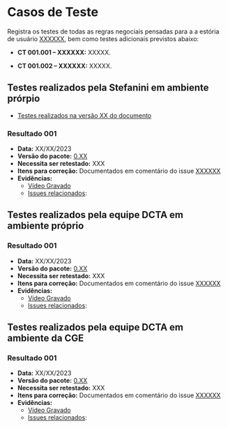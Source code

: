 # Casos de Teste

Registra os testes de todas as regras negociais pensadas para a a estória de usuário [XXXXXX](), bem como testes adicionais previstos abaixo:

- **CT 001.001 – XXXXXX:** XXXXX.

- **CT 001.002 – XXXXXX:** XXXXX.

## Testes realizados pela Stefanini em ambiente prórpio

- [Testes realizados na versão XX do documento]()

### Resultado 001
- **Data:** XX/XX/2023
- **Versão do pacote:** [0.XX](https://pypi.org/project/ckanext-datapackage-creator/0.0.XX/)
- **Necessita ser retestado:** XXX
- **Itens para correção:** Documentados em comentário do issue [XXXXXX]()
- **Evidências:**    
    - [Vídeo Gravado]()
    - [Issues relacionados]():

## Testes realizados pela equipe DCTA em ambiente próprio 

### Resultado 001
- **Data:** XX/XX/2023
- **Versão do pacote:** [0.XX](https://pypi.org/project/ckanext-datapackage-creator/0.0.XX/)
- **Necessita ser retestado:** XXX
- **Itens para correção:** Documentados em comentário do issue [XXXXXX]()
- **Evidências:**    
    - [Vídeo Gravado]()
    - [Issues relacionados]():
    
## Testes realizados pela equipe DCTA em ambiente da CGE 

### Resultado 001
- **Data:** XX/XX/2023
- **Versão do pacote:** [0.XX](https://pypi.org/project/ckanext-datapackage-creator/0.0.XX/)
- **Necessita ser retestado:** XXX
- **Itens para correção:** Documentados em comentário do issue [XXXXXX]()
- **Evidências:**    
    - [Vídeo Gravado]()
    - [Issues relacionados]():